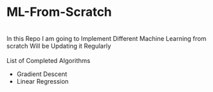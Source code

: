 # ML-From-Scratch
<br>
In this Repo I am going to Implement Different Machine Learning from scratch
Will be Updating it Regularly

<br>
<br>
List of Completed Algorithms 
<ul>
  <li>Gradient Descent</li>
  <li>Linear Regression</li>
</ul>
